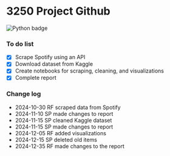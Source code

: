 # 3250 Project Github

![Python badge](https://img.shields.io/badge/Python-3776AB?style=for-the-badge&logo=python&logoColor=white)

### To do list

- [x] Scrape Spotify using an API
- [x] Download dataset from Kaggle
- [x] Create notebooks for scraping, cleaning, and visualizations
- [x] Complete report

### Change log

- 2024-10-30 RF scraped data from Spotify
- 2024-11-10 SP made changes to report
- 2024-11-15 SP cleaned Kaggle dataset
- 2024-11-15 SP made changes to report
- 2024-12-05 RF added visualizations
- 2024-12-15 SP deleted old items
- 2024-12-35 RF made changes to the report
